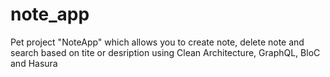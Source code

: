# note_app
 Pet project "NoteApp" which allows you to create note, delete note and search based on tite or desription using Clean Architecture, GraphQL, BloC and Hasura 
